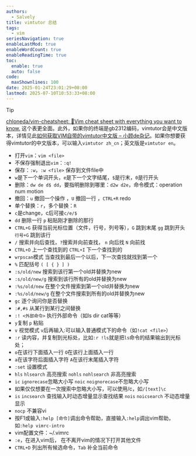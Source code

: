 ```yaml
---
authors:
  - Salvely
title: vimtutor 总结
tags:
  - vim
seriesNavigation: true
enableLastMod: true
enableWordCount: true
enableReadingTime: true
toc:
  enable: true
  auto: false
code:
  maxShownlines: 100
date: 2025-01-24T23:01:29+08:00
lastmod: 2025-07-10T10:53:33+08:00
---
```


<!--more-->

> [!TIP]
> [chloneda/vim-cheatsheet: 🍁Vim cheat sheet with everything you want to know.](https://github.com/chloneda/vim-cheatsheet) 这个表更全面。此外，如果你的终端是gb2312编码，vimtutor会是中文版本，详情见此[如何获取VIM自带的vimtutor中文版 – 小顾de杂记](https://blog.ihipop.com/2011/01/2026.html)。如果你想要获得vimtutor的中文版本，可以输入`vimtutor zh_cn`；英文版是`vimtutor en`。

- 打开`vim`：`vim <file>`
- 不保存强制退出`vim`：`:q!`
- 保存：`:w`，`:w <file>` 保存到文件file中
- `w`是下一个单词开头，`e`是下一个文字结尾，`$`是行末，`0`是行开头
- 删除：`dw de d$ dd`，要指明删除到哪里：`d2w d2e`，命令模式：operation num motion
- 撤回：`u` 撤回一个操作 ，`U` 撤回一行 ，`CTRL+R` redo
- 单个替换：`r`，多个替换：`R`
- `c`是change，c后可接`c/e/$`
- `dd` 删除一行 `p` 粘贴刚才删除的那行
- `CTRL+G` 获得当前光标位置（文件，行号，列号等），`G` 跳到末尾 `gg` 跳到开头 `行号+G` 跳到该行
- `/` 搜索并向后查找，`?`搜索并向前查找， `n` 向后找 `N` 向前找
- `CTRL+O` 上一个查找到的 `CTRL+I` 下一个查找到的
- `wrpscan`模式 当查找到最后一个以后，下一次查找就找到第一个
- `%` 匹配括号 `( [ { } ] )`
- `:s/old/new` 搜索到该行第一个old并替换为new
- `:s/old/new/g` 搜索到该行所有的old并替换为new
- `:%s/old/new` 在整个文件搜索到第一个old并替换为new
- `:%s/old/new/g` 在整个文件搜索到所有的old并替换为new
- `gc` 逐个询问你是否替换
- `:#,#s` 从某行到某行之间替换
- `:! <外部命令>` 执行外部命令（如ls dir cat等等）
- `y`复制 `p` 粘贴
- `v` 视觉模式 `v`后再输入:可以输入普通模式下的命令（如`!cat <file>`）
- `:r` 读内容，并复制到光标处，比如`:r !ls`就是把`ls`命令的结果输出到光标处；
- `o`在该行下面插入一行 `O`在该行上面插入一行
- `a`在该字符后面插入字符  `A`在该行末尾插入字符
- `:set` 设置模式
- `hls` `hlsearch` 高亮搜索 `nohls` `nohlsearch` 非高亮搜索
- `ic` `ignorecase`忽略大小写 `noic` `noignorecase`不忽略大小写
- 如果仅仅想要在一次搜索中忽略大小写，可以使用/c，如`/[text]\c`
- `is` `incsearch` 查找输入时动态增量显示查找结果 `nois` `noicsearch` 不动态增量显示
- `nocp` 不兼容vi
- 按F1或输入`:help [命令]`调出命令帮助，直接输入`:help`调出vim帮助，如`:help vimrc-intro`
- vim配置文件：~/.vimrc
- `:e`，在进入vim后， 在不离开vim的情况下打开其他文件
- `CTRL+D` 列出所有候选命令，`Tab` 补全当前命令
